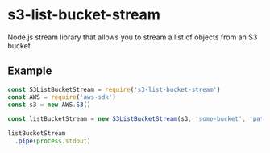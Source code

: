 # s3-list-bucket-stream
Node.js stream library that allows you to stream a list of objects from an S3 bucket

## Example

```javascript
const S3ListBucketStream = require('s3-list-bucket-stream')
const AWS = require('aws-sdk')
const s3 = new AWS.S3()

const listBucketStream = new S3ListBucketStream(s3, 'some-bucket', 'path/to/files')

listBucketStream
  .pipe(process.stdout)
```
